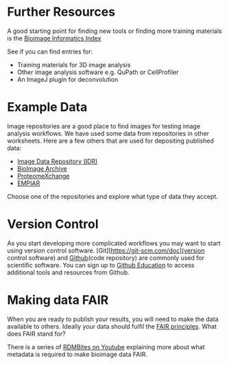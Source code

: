 # Further Resources

A good starting point for finding new tools or finding more training materials is the [Bioimage Informatics Index](https://biii.eu/)

See if you can find entries for:
- Training materials for 3D image analysis
- Other image analysis software e.g. QuPath or CellProfiler
- An ImageJ plugin for deconvolution

# Example Data

Image repositories are a good place to find images for testing image analysis workflows. We have used some data from repositories in other worksheets. Here are a few others that are used for depositing published data:
- [Image Data Repository (IDR)](https://idr.openmicroscopy.org/)
- [BioImage Archive](https://www.ebi.ac.uk/bioimage-archive/galleries/galleries.html)
- [ProteomeXchange](https://proteomecentral.proteomexchange.org/ui)
- [EMPIAR](https://www.ebi.ac.uk/empiar/)

Choose one of the repositories and explore what type of data they accept.

# Version Control

As you start developing more complicated workflows you may want to start using version control software. [Git][https://git-scm.com/doc](version control software) and [Github](https://github.com/)(code repository) are commonly used for scientific software. You can sign up to [Github Education](https://github.com/education) to access additional tools and resources from Github.

# Making data FAIR

When you are ready to publish your results, you will need to make the data available to others. Ideally your data should fulfil the [FAIR principles](https://www.go-fair.org/fair-principles/). What does FAIR stand for? 

There is a series of [RDMBites on Youtube](https://www.youtube.com/playlist?list=PLyCNTVs-UBvuJF7WausQ5q7v7pI1vEpI1) explaining more about what metadata is required to make bioimage data FAIR.
